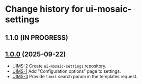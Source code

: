 # Change history for ui-mosaic-settings

## 1.1.0 (IN PROGRESS)

## [1.0.0](https://github.com/folio-org/ui-mosaic-settings/tree/v1.0.0) (2025-09-22)

* [UIMS-2](https://folio-org.atlassian.net/browse/UIMS-2) Create `ui-mosaic-settings` repository.
* [UIMS-1](https://folio-org.atlassian.net/browse/UIMS-1) Add "Configuration options" page to settings.
* [UIMS-3](https://folio-org.atlassian.net/browse/UIMS-3) Provide `limit` search param in the templates request.

